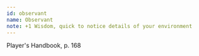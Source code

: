 ```yaml
---
id: observant
name: Observant
note: +1 Wisdom, quick to notice details of your environment
---
```

Player's Handbook, p. 168
